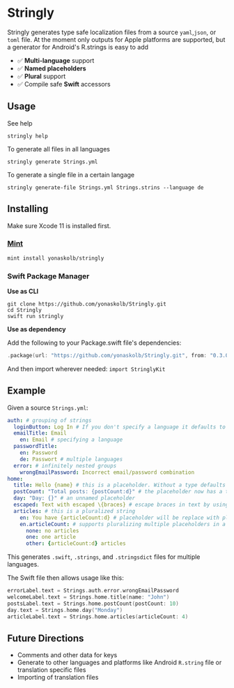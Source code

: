 # Stringly

Stringly generates type safe localization files from a source `yaml`,`json`, or `toml` file. At the moment only outputs for Apple platforms are supported, but a generator for Android's R.strings is easy to add

- ✅ **Multi-language** support
- ✅ **Named placeholders**
- ✅ **Plural** support
- ✅ Compile safe **Swift** accessors

## Usage

See help
```
stringly help
```
To generate all files in all languages
```
stringly generate Strings.yml
```
To generate a single file in a certain langage
```
stringly generate-file Strings.yml Strings.strins --language de
```

## Installing

Make sure Xcode 11 is installed first.

### [Mint](https://github.com/yonaskolb/mint)
```sh
mint install yonaskolb/stringly
```

### Swift Package Manager

**Use as CLI**

```shell
git clone https://github.com/yonaskolb/Stringly.git
cd Stringly
swift run stringly
```

**Use as dependency**

Add the following to your Package.swift file's dependencies:

```swift
.package(url: "https://github.com/yonaskolb/Stringly.git", from: "0.3.0"),
```

And then import wherever needed: `import StringlyKit`

## Example

Given a source `Strings.yml`:
```yml
auth: # grouping of strings
  loginButton: Log In # If you don't specify a language it defaults to a base language
  emailTitle: Email
    en: Email # specifying a language
  passwordTitle: 
    en: Password
    de: Passwort # multiple languages
  error: # infinitely nested groups
    wrongEmailPassword: Incorrect email/password combination
home:
  title: Hello {name} # this is a placeholder. Without a type defaults to %@ on apple platforms
  postCount: "Total posts: {postCount:d}" # the placeholder now has a type %d
  day: "Day: {}" # an unnamed placeholder
  escaped: Text with escaped \{braces} # escape braces in text by using \{
  articles: # this is a pluralized string
    en: You have {articleCount:d} # placeholder will be replace with pluralization
    en.articleCount: # supports pluralizing multiple placeholders in a single string
      none: no articles
      one: one article
      other: {articleCount:d} articles
```

This generates `.swift`, `.strings`, and `.stringsdict` files for multiple languages.

The Swift file then allows usage like this:
```swift
errorLabel.text = Strings.auth.error.wrongEmailPassword
welcomeLabel.text = Strings.home.title(name: "John")
postsLabel.text = Strings.home.postCount(postCount: 10)
day.text = Strings.home.day("Monday")
articleLabel.text = Strings.home.articles(articleCount: 4)
```

## Future Directions
- Comments and other data for keys
- Generate to other languages and platforms like Android `R.string` file or translation specific files
- Importing of translation files
